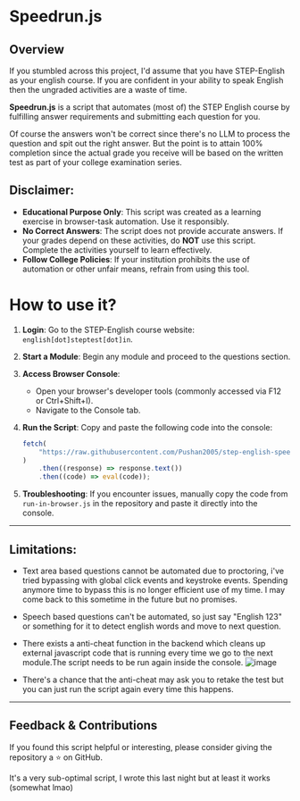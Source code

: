 # Speedrun.js

## Overview

If you stumbled across this project, I'd assume that you have STEP-English as your english course. If you are confident in your ability to speak English then the ungraded activities are a waste of time.

**Speedrun.js** is a script that automates (most of) the STEP English course by fulfilling answer requirements and submitting each question for you.

Of course the answers won't be correct since there's no LLM to process the question and spit out the right answer. But the point is to attain 100% completion since the actual grade you receive will be based on the written test as part of your college examination series.

## Disclaimer:

-   **Educational Purpose Only**: This script was created as a learning exercise in browser-task automation. Use it responsibly.
-   **No Correct Answers**: The script does not provide accurate answers. If your grades depend on these activities, do **NOT** use this script. Complete the activities yourself to learn effectively.
-   **Follow College Policies**: If your institution prohibits the use of automation or other unfair means, refrain from using this tool.

# How to use it?

1.  **Login**: Go to the STEP-English course website: `english[dot]steptest[dot]in`.
2.  **Start a Module**: Begin any module and proceed to the questions section.
3.  **Access Browser Console**:

    -   Open your browser's developer tools (commonly accessed via F12 or Ctrl+Shift+I).
    -   Navigate to the Console tab.

4.  **Run the Script**: Copy and paste the following code into the console:

    ```js
    fetch(
        "https://raw.githubusercontent.com/Pushan2005/step-english-speedrun/refs/heads/main/speedrun.js"
    )
        .then((response) => response.text())
        .then((code) => eval(code));
    ```

5.  **Troubleshooting**: If you encounter issues, manually copy the code from `run-in-browser.js` in the repository and paste it directly into the console.

---

## Limitations:

-   Text area based questions cannot be automated due to proctoring, i've tried bypassing with global click events and keystroke events. Spending anymore time to bypass this is no longer efficient use of my time. I may come back to this sometime in the future but no promises.
-   Speech based questions can't be automated, so just say "English 123" or something for it to detect english words and move to next question.
-   There exists a anti-cheat function in the backend which cleans up external javascript code that is running every time we go to the next module.The script needs to be run again inside the console.
    ![image](https://github.com/user-attachments/assets/3dc8a4f2-3eaa-4848-823b-fc4ca5ef4516)

-   There's a chance that the anti-cheat may ask you to retake the test but you can just run the script again every time this happens.

---

## Feedback & Contributions

If you found this script helpful or interesting, please consider giving the repository a ⭐ on GitHub.

It's a very sub-optimal script, I wrote this last night but at least it works (somewhat lmao)
